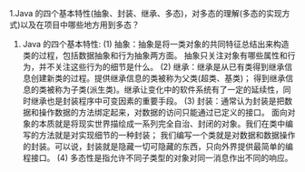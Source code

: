 1.Java 的四个基本特性(抽象、封装、继承、多态)，对多态的理解(多态的实现方式)以及在项目中哪些地方用到多态？
  1) Java 的四个基本特性:
   (1) 抽象：抽象是将一类对象的共同特征总结出来构造类的过程，包括数据抽象和行为抽象两方面。
抽象只关注对象有哪些属性和行为，并不关注这些行为的细节是什么。
   (2) 继承：继承是从已有类得到继承信息创建新类的过程。提供继承信息的类被称为父类(超类、基类)；
得到继承信息的类被称为子类(派生类)。继承让变化中的软件系统有了一定的延续性，同时继承也是封装程序中可变因素的重要手段。
   (3) 封装：通常认为封装是把数据和操作数据的方法绑定起来，对数据的访问只能通过已定义的接口。
面向对象的本质就是将现实世界描绘成一系列完全自治、封闭的对象。我们在类中编写的方法就是对实现细节的一种封装；
我们编写一个类就是对数据和数据操作的封装。可以说，封装就是隐藏一切可隐藏的东西，只向外界提供最简单的编程接口。
   (4) 多态性是指允许不同子类型的对象对同一消息作出不同的响应。
